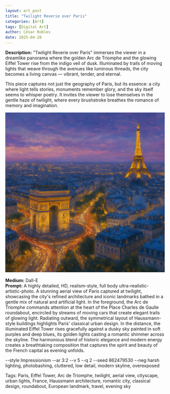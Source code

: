 ```yaml
---
layout: art_post
title: "Twilight Reverie over Paris"
categories: [Art]
tags: [Digital Art]
author: César Robles
date: 2025-04-20
---
```

**Description:** "Twilight Reverie over Paris" immerses the viewer in a dreamlike panorama where the golden Arc de Triomphe and the glowing Eiffel Tower rise from the indigo veil of dusk. Illuminated by trails of moving lights that weave through the avenues like luminous threads, the city becomes a living canvas — vibrant, tender, and eternal.

This piece captures not just the geography of Paris, but its essence: a city where light tells stories, monuments remember glory, and the sky itself seems to whisper poetry. It invites the viewer to lose themselves in the gentle haze of twilight, where every brushstroke breathes the romance of memory and imagination.

![Twilight Reverie over Paris](/imag/digital_art/twilight_reverie_over_paris.jpg)

**Medium:** Dall-E\
**Prompt:** A highly detailed, HD, realism-style,  full body ultra-realistic-artistic-photo. A stunning aerial view of Paris captured at twilight, showcasing the city's refined architecture and iconic landmarks bathed in a gentle mix of natural and artificial light. In the foreground, the Arc de Triomphe commands attention at the heart of the Place Charles de Gaulle roundabout, encircled by streams of moving cars that create elegant trails of glowing light. Radiating outward, the symmetrical layout of Haussmann-style buildings highlights Paris' classical urban design. In the distance, the illuminated Eiffel Tower rises gracefully against a dusky sky painted in soft purples and deep blues, its golden lights casting a romantic shimmer across the skyline. The harmonious blend of historic elegance and modern energy creates a breathtaking composition that captures the spirit and beauty of the French capital as evening unfolds.

--style Impressionism --ar 3:2 --v 5 --q 2 --seed 862479530 --neg harsh lighting, photobashing, cluttered, low detail, modern skyline, overexposed

Tags: Paris, Eiffel Tower, Arc de Triomphe, twilight, aerial view, cityscape, urban lights, France, Haussmann architecture, romantic city, classical design, roundabout, European landmark, travel, evening sky